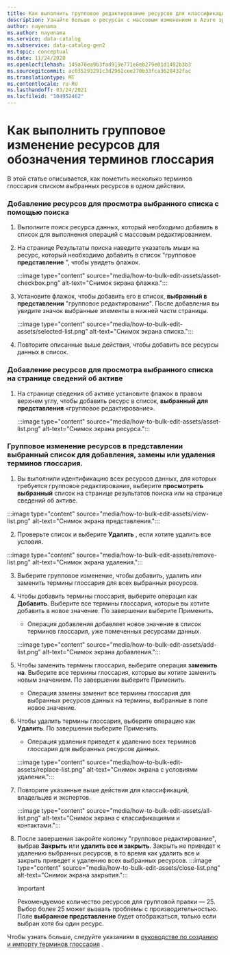 ```yaml
---
title: Как выполнить групповое редактирование ресурсов для классификации тегов, терминов глоссария и изменения контактов
description: Узнайте больше о ресурсах с массовым изменением в Azure зрения.
author: nayenama
ms.author: nayenama
ms.service: data-catalog
ms.subservice: data-catalog-gen2
ms.topic: conceptual
ms.date: 11/24/2020
ms.openlocfilehash: 149a70ea9b3fad919e771e8eb279e01d1492b3b3
ms.sourcegitcommit: ac035293291c3d2962cee270b33fca3628432fac
ms.translationtype: MT
ms.contentlocale: ru-RU
ms.lasthandoff: 03/24/2021
ms.locfileid: "104952462"
---
```

# <a name="how-to-bulk-edit-assets-to-tag-glossary-terms"></a>Как выполнить групповое изменение ресурсов для обозначения терминов глоссария

В этой статье описывается, как пометить несколько терминов глоссария списком выбранных ресурсов в одном действии.

### <a name="add-assets-to-view-selected-list-using-search"></a>Добавление ресурсов для просмотра выбранного списка с помощью поиска

1. Выполните поиск ресурса данных, который необходимо добавить в список для выполнения операций с массовым редактированием.

2. На странице Результаты поиска наведите указатель мыши на ресурс, который необходимо добавить в список "групповое **представление** ", чтобы увидеть флажок.

   :::image type="content" source="media/how-to-bulk-edit-assets/asset-checkbox.png" alt-text="Снимок экрана флажка.":::

3. Установите флажок, чтобы добавить его в список, **выбранный в представлении** "групповое редактирование". После добавления вы увидите значок выбранные элементы в нижней части страницы.

   :::image type="content" source="media/how-to-bulk-edit-assets/selected-list.png" alt-text="Снимок экрана списка.":::

4. Повторите описанные выше действия, чтобы добавить все ресурсы данных в список.

### <a name="add-assets-to-view-selected-list-from-asset-detail-page"></a>Добавление ресурсов для просмотра выбранного списка на странице сведений об активе

1. На странице сведения об активе установите флажок в правом верхнем углу, чтобы добавить ресурс в список, **выбранный для представления** «групповое редактирование».

   :::image type="content" source="media/how-to-bulk-edit-assets/asset-list.png" alt-text="Снимок экрана ресурса.":::

### <a name="bulk-edit-assets-in-the-view-selected-list-to-add-replace-or-remove-glossary-terms"></a>Групповое изменение ресурсов в представлении выбранный список для добавления, замены или удаления терминов глоссария.

1. Вы выполнили идентификацию всех ресурсов данных, для которых требуется групповое редактирование, выберите **просмотреть выбранный** список на странице результатов поиска или на странице сведений об активе.

:::image type="content" source="media/how-to-bulk-edit-assets/view-list.png" alt-text="Снимок экрана представления.":::

2. Проверьте список и выберите **Удалить** , если хотите удалить все условия.

:::image type="content" source="media/how-to-bulk-edit-assets/remove-list.png" alt-text="Снимок экрана удаления.":::

3. Выберите групповое изменение, чтобы добавить, удалить или заменить термины глоссария для всех выбранных ресурсов.

4. Чтобы добавить термины глоссария, выберите операция как **Добавить**. Выберите все термины глоссария, которые вы хотите добавить в новое значение. По завершении выберите Применить.
    - Операция добавления добавляет новое значение в список терминов глоссария, уже помеченных ресурсами данных.  
   
    :::image type="content" source="media/how-to-bulk-edit-assets/add-list.png" alt-text="Снимок экрана добавления.":::

5. Чтобы заменить термины глоссария, выберите операция **заменить на**. Выберите все термины глоссария, которые вы хотите заменить новым значением. По завершении выберите Применить.
    - Операция замены заменит все термины глоссария для выбранных ресурсов данных на термины, выбранные в поле новое значение.
   
6. Чтобы удалить термины глоссария, выберите операцию как **Удалить**. По завершении выберите Применить.
    - Операция удаления приведет к удалению всех терминов глоссария для выбранных ресурсов данных.
   
    :::image type="content" source="media/how-to-bulk-edit-assets/replace-list.png" alt-text="Снимок экрана с условиями удаления.":::

7. Повторите указанные выше действия для классификаций, владельцев и экспертов.

    :::image type="content" source="media/how-to-bulk-edit-assets/all-list.png" alt-text="Снимок экрана с классификациями и контактами.":::

8. После завершения закройте колонку "групповое редактирование", выбрав **Закрыть** или **удалить все и закрыть**. Закрыть не приведет к удалению выбранных ресурсов, в то время как удалить все и закрыть приведет к удалению всех выбранных ресурсов.
    :::image type="content" source="media/how-to-bulk-edit-assets/close-list.png" alt-text="Снимок экрана закрытия.":::

   > [!Important]
   > Рекомендуемое количество ресурсов для групповой правки — 25. Выбор более 25 может вызвать проблемы с производительностью.
   > Поле **выбранное представление** будет отображаться, только если выбран хотя бы один ресурс.


Чтобы узнать больше, следуйте указаниям в [руководстве по созданию и импорту терминов глоссария](how-to-create-import-export-glossary.md) .
